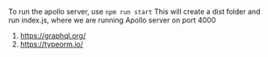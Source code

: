 To run the apollo server, use  `npm run start`
This will create a dist folder and run index.js, where we are running Apollo server on port 4000

1. https://graphql.org/
2. https://typeorm.io/

